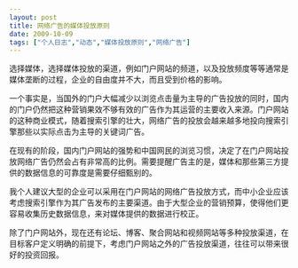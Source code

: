 ```yaml
---
layout: post
title: 网络广告的媒体投放原则		
date: 2009-10-09
tags: ["个人日志","动态","媒体投放原则","网络广告"]
---
```


选择媒体，选择媒体投放的渠道，例如门户网站的频道，以及投放频度等等通常是媒体垄断的过程，企业的自由度并不大，而且受到价格的影响。

一个事实是，当国外的门户大幅减少以浏览点击量为主导的广告投放的同时，国内的门户仍然把这种营销果效不够有效的广告作为其运营的主要收入来源。门户网站的这种商业模式，随着搜索引擎的壮大，网络广告的投放会越来越多地投向搜索引擎那些以实际点击为主导的关键词广告。

在现有的阶段，国内门户网站的强势和中国网民的浏览习惯，决定了在门户网站投放网络广告仍然会占有非常高的比例。需要提醒广告主的是，媒体和那些第三方提供的数据信息的可靠度是需要仔细甄别的。

我个人建议大型的企业可以采用在门户网站的网络广告投放方式，而中小企业应该考虑搜索引擎作为其广告发布的主要渠道。由于大型企业的营销预算，使得他们更容易收集历史数据信息，来对媒体提供的数据进行校正。

除了门户网站外，现在还有论坛、博客、聚合网站和视频网站等多种投放渠道，在目标客户定义明确的前提下，考虑门户网站之外的广告投放渠道，往往可以带来很好的投资回报。		